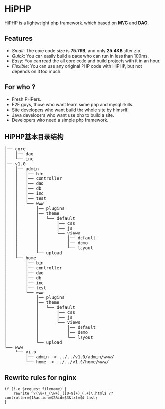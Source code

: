 # HiPHP
HiPHP is a lightweight php framework, which based on <strong>MVC</strong> and <strong>DAO</strong>.


## Features
* <em>Small</em>: The core code size is <strong>75.7KB</strong>, and only <strong>25.4KB</strong> after zip.
* <em>Quick</em>: You can easily build a page who can run in less than 100ms.
* <em>Easy</em>: You can read the all core code and build projects with it in an hour.
* <em>Flexible</em>: You can use any original PHP code with HiPHP, but not depends on it too much.


## For who ?
* Fresh PHPers.
* F2E guys, those who want learn some php and mysql skills.
* Site developers who want build the whole site by himself.
* Java developers who want use php to build a site.
* Developers who need a simple php framework.


## HiPHP基本目录结构
<pre>
│── core
│   │── dao
│   └── inc
│── v1.0
│   │── admin
│   │   │── bin
│   │   │── controller
│   │   │── dao
│   │   │── db
│   │   │── inc
│   │   │── test
│   │   └── www
│   │       │── plugins
│   │       │── theme
│   │       │   └── default
│   │       │       │── css
│   │       │       │── js
│   │       │       └── views
│   │       │           │── default
│   │       │           │── demo
│   │       │           └── layout
│   │       └── upload
│   └── home
│       │── bin
│       │── controller
│       │── dao
│       │── db
│       │── inc
│       │── test
│       └── www
│           │── plugins
│           │── theme
│           │   └── default
│           │       │── css
│           │       │── js
│           │       └── views
│           │           │── default
│           │           │── demo
│           │           └── layout
│           └── upload
└── www
    └── v1.0
        │── admin -> ../../v1.0/admin/www/
        └── home -> ../../v1.0/home/www/
</pre>


## Rewrite rules for nginx
    if (!-e $request_filename) {
        rewrite ^/(\w+)_(\w+)_([0-9]+)_(.+)\.html$ /?controller=$1&action=$2&id=$3&txt=$4 last;
    }

